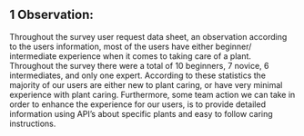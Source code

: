 ## 1 Observation:
Throughout the survey user request data sheet, an observation according to the users information, most of the users have either beginner/ intermediate  experience when it comes to taking care of a plant.  Throughout the survey there were a total of 10 beginners, 7 novice, 6 intermediates, and only one expert. According to these statistics the majority of our users are either new to plant caring, or have very minimal experience with plant caring. Furthermore, some team action we can take in order to enhance the experience for our users, is  to provide detailed information using API’s about specific plants and easy to follow caring instructions.

